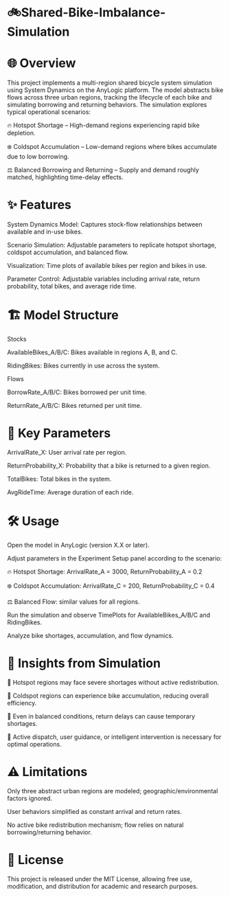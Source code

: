 # 🚲Shared-Bike-Imbalance-Simulation

# 🌐 Overview

This project implements a multi-region shared bicycle system simulation using System Dynamics on the AnyLogic platform. The model abstracts bike flows across three urban regions, tracking the lifecycle of each bike and simulating borrowing and returning behaviors. The simulation explores typical operational scenarios:

🔥 Hotspot Shortage – High-demand regions experiencing rapid bike depletion.

❄️ Coldspot Accumulation – Low-demand regions where bikes accumulate due to low borrowing.

⚖️ Balanced Borrowing and Returning – Supply and demand roughly matched, highlighting time-delay effects.


# ✨ Features

System Dynamics Model: Captures stock-flow relationships between available and in-use bikes.

Scenario Simulation: Adjustable parameters to replicate hotspot shortage, coldspot accumulation, and balanced flow.

Visualization: Time plots of available bikes per region and bikes in use.

Parameter Control: Adjustable variables including arrival rate, return probability, total bikes, and average ride time.


# 🏗️ Model Structure
Stocks

AvailableBikes_A/B/C: Bikes available in regions A, B, and C.

RidingBikes: Bikes currently in use across the system.

Flows

BorrowRate_A/B/C: Bikes borrowed per unit time.

ReturnRate_A/B/C: Bikes returned per unit time.

# 🔄 Key Parameters

ArrivalRate_X: User arrival rate per region.

ReturnProbability_X: Probability that a bike is returned to a given region.

TotalBikes: Total bikes in the system.

AvgRideTime: Average duration of each ride.


# 🛠️ Usage

Open the model in AnyLogic (version X.X or later).

Adjust parameters in the Experiment Setup panel according to the scenario:

🔥 Hotspot Shortage: ArrivalRate_A = 3000, ReturnProbability_A = 0.2

❄️ Coldspot Accumulation: ArrivalRate_C = 200, ReturnProbability_C = 0.4

⚖️ Balanced Flow: similar values for all regions.

Run the simulation and observe TimePlots for AvailableBikes_A/B/C and RidingBikes.

Analyze bike shortages, accumulation, and flow dynamics.


# 📌 Insights from Simulation

🔹 Hotspot regions may face severe shortages without active redistribution.

🔹 Coldspot regions can experience bike accumulation, reducing overall efficiency.

🔹 Even in balanced conditions, return delays can cause temporary shortages.

🔹 Active dispatch, user guidance, or intelligent intervention is necessary for optimal operations.


# ⚠️ Limitations

Only three abstract urban regions are modeled; geographic/environmental factors ignored.

User behaviors simplified as constant arrival and return rates.

No active bike redistribution mechanism; flow relies on natural borrowing/returning behavior.

# 📜 License

This project is released under the MIT License, allowing free use, modification, and distribution for academic and research purposes.
